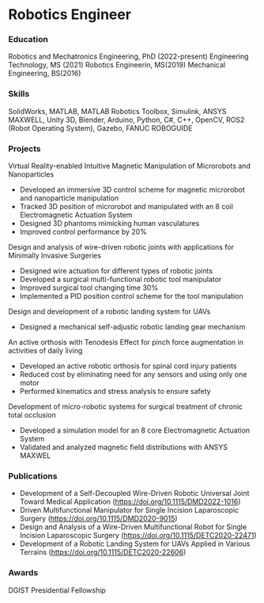 # Robotics Engineer 

### Education
Robotics and Mechatronics Engineering, PhD (2022-present)
Engineering Technology, MS (2021)
Robotics Engineerin, MS(2019)
Mechanical Engineering, BS(2016)

### Skills
SolidWorks, MATLAB, MATLAB Robotics Toolbox, Simulink, ANSYS MAXWELL, Unity 3D, Blender, Arduino, Python, C#, C++, OpenCV, ROS2 (Robot Operating System), Gazebo, FANUC ROBOGUIDE

### Projects
Virtual Reality-enabled Intuitive Magnetic Manipulation of Microrobots and Nanoparticles
- Developed an immersive 3D control scheme for magnetic microrobot and nanoparticle manipulation
- Tracked 3D position of microrobot and manipulated with an 8 coil Electromagnetic Actuation System
- Designed 3D phantoms mimicking human vasculatures 
- Improved control performance by 20%

Design and analysis of wire-driven robotic joints with applications for Minimally Invasive Surgeries
- Designed wire actuation for different types of robotic joints
- Developed a surgical multi-functional robotic tool manipulator
- Improved surgical tool changing time 30%
- Implemented a PID position control scheme for the tool manipulation

Design and development of a robotic landing system for UAVs
- Designed a mechanical self-adjustic robotic landing gear mechanism

An active orthosis with Tenodesis Effect for pinch force augmentation in activities of daily living
- Developed an active robotic orthosis for spinal cord injury patients
- Reduced cost by eliminating need for any sensors and using only one motor
- Performed kinematics and stress analysis to ensure safety

Development of micro-robotic systems for surgical treatment of chronic total occlusion
- Developed a simulation model for an 8 core Electromagnetic Actuation System
- Validated and analyzed magnetic field distributions with ANSYS MAXWEL

### Publications
- Development of a Self-Decoupled Wire-Driven Robotic Universal Joint Toward Medical Application (https://doi.org/10.1115/DMD2022-1016)
- Driven Multifunctional Manipulator for Single Incision Laparoscopic Surgery (https://doi.org/10.1115/DMD2020-9015)
- Design and Analysis of a Wire-Driven Multifunctional Robot for Single Incision Laparoscopic Surgery (https://doi.org/10.1115/DETC2020-22471)
- Development of a Robotic Landing System for UAVs Applied in Various Terrains (https://doi.org/10.1115/DETC2020-22606)

### Awards
DGIST Presidential Fellowship 
